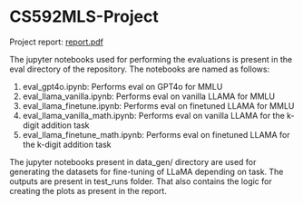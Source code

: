 # CS592MLS-Project

Project report: [report.pdf](report.pdf)

The jupyter notebooks used for performing the evaluations is present in the eval directory of the repository. The notebooks are named as follows:
1. eval_gpt4o.ipynb: Performs eval on GPT4o for MMLU
2. eval_llama_vanilla.ipynb: Performs eval on vanilla LLAMA for MMLU
3. eval_llama_finetune.ipynb: Performs eval on finetuned LLAMA for MMLU
4. eval_llama_vanilla_math.ipynb: Performs eval on vanilla LLAMA for the k-digit addition task
5. eval_llama_finetune_math.ipynb: Performs eval on finetuned LLAMA for the k-digit addition task

The jupyter notebooks present in data_gen/ directory are used for generating the datasets for fine-tuning of LLaMA depending on task.
The outputs are present in test_runs folder. That also contains the logic for creating the plots as present in the report.